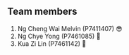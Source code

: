 ## Team members

1. Ng Cheng Wai Melvin (P7411407) 😎
2. Ng Chye Yong (P7461085) 🥶
3. Kua Zi Lin (P7461142) 👿
